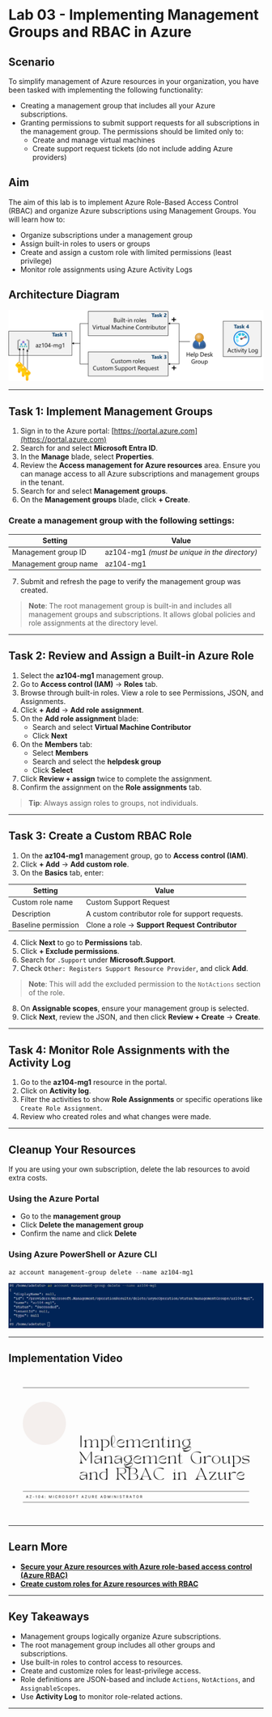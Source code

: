 # Lab 03 - Implementing Management Groups and RBAC in Azure

## Scenario

To simplify management of Azure resources in your organization, you have been tasked with implementing the following functionality:

- Creating a management group that includes all your Azure subscriptions.
- Granting permissions to submit support requests for all subscriptions in the management group. The permissions should be limited only to:
  - Create and manage virtual machines
  - Create support request tickets (do not include adding Azure providers)


## Aim

The aim of this lab is to implement Azure Role-Based Access Control (RBAC) and organize Azure subscriptions using Management Groups. You will learn how to:

- Organize subscriptions under a management group
- Assign built-in roles to users or groups
- Create and assign a custom role with limited permissions (least privilege)
- Monitor role assignments using Azure Activity Logs


## Architecture Diagram

![Lab 03 - Architecture diagram](./Lab%2003%20-%20Architecture%20diagram.png)

---

## Task 1: Implement Management Groups

1. Sign in to the Azure portal: [https://portal.azure.com](https://portal.azure.com)
2. Search for and select **Microsoft Entra ID**.
3. In the **Manage** blade, select **Properties**.
4. Review the **Access management for Azure resources** area. Ensure you can manage access to all Azure subscriptions and management groups in the tenant.
5. Search for and select **Management groups**.
6. On the **Management groups** blade, click **+ Create**.

### Create a management group with the following settings:

| Setting                 | Value       |
|-------------------------|-------------|
| Management group ID     | az104-mg1 *(must be unique in the directory)* |
| Management group name   | az104-mg1   |

7. Submit and refresh the page to verify the management group was created.

> **Note**: The root management group is built-in and includes all management groups and subscriptions. It allows global policies and role assignments at the directory level.

---

## Task 2: Review and Assign a Built-in Azure Role

1. Select the **az104-mg1** management group.
2. Go to **Access control (IAM)** → **Roles** tab.
3. Browse through built-in roles. View a role to see Permissions, JSON, and Assignments.
4. Click **+ Add** → **Add role assignment**.
5. On the **Add role assignment** blade:
   - Search and select **Virtual Machine Contributor**
   - Click **Next**
6. On the **Members** tab:
   - Select **Members**
   - Search and select the **helpdesk group**
   - Click **Select**
7. Click **Review + assign** twice to complete the assignment.
8. Confirm the assignment on the **Role assignments** tab.

> **Tip**: Always assign roles to groups, not individuals.

---

## Task 3: Create a Custom RBAC Role

1. On the **az104-mg1** management group, go to **Access control (IAM)**.
2. Click **+ Add** → **Add custom role**.
3. On the **Basics** tab, enter:

| Setting            | Value                                       |
|--------------------|---------------------------------------------|
| Custom role name   | Custom Support Request                      |
| Description        | A custom contributor role for support requests. |
| Baseline permission| Clone a role → **Support Request Contributor** |

4. Click **Next** to go to **Permissions** tab.
5. Click **+ Exclude permissions**.
6. Search for `.Support` under **Microsoft.Support**.
7. Check `Other: Registers Support Resource Provider`, and click **Add**.

> **Note**: This will add the excluded permission to the `NotActions` section of the role.

8. On **Assignable scopes**, ensure your management group is selected.
9. Click **Next**, review the JSON, and then click **Review + Create** → **Create**.

---

## Task 4: Monitor Role Assignments with the Activity Log

1. Go to the **az104-mg1** resource in the portal.
2. Click on **Activity log**.
3. Filter the activities to show **Role Assignments** or specific operations like `Create Role Assignment`.
4. Review who created roles and what changes were made.

---

## Cleanup Your Resources

If you are using your own subscription, delete the lab resources to avoid extra costs.

### Using the Azure Portal
- Go to the **management group**
- Click **Delete the management group**
- Confirm the name and click **Delete**

### Using Azure PowerShell or Azure CLI
```powershell
az account management-group delete --name az104-mg1
```

![Remove management group](./mg%20resource%20delete.PNG)

---

## Implementation Video

[![Watch the video](./Implementing%20Management%20Groups%20and%20RBAC%20in%20Azure.png)](https://youtu.be/UHLLBb82HLQ)

---

## Learn More 

- **[Secure your Azure resources with Azure role-based access control (Azure RBAC)](https://learn.microsoft.com/en-us/azure/role-based-access-control/overview)**
- **[Create custom roles for Azure resources with RBAC](https://learn.microsoft.com/en-us/azure/role-based-access-control/custom-roles)**

---

## Key Takeaways

- Management groups logically organize Azure subscriptions.
- The root management group includes all other groups and subscriptions.
- Use built-in roles to control access to resources.
- Create and customize roles for least-privilege access.
- Role definitions are JSON-based and include `Actions`, `NotActions`, and `AssignableScopes`.
- Use **Activity Log** to monitor role-related actions.

---
